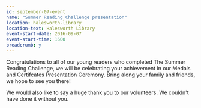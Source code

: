 ```yaml
---
id: september-07-event
name: "Summer Reading Challenge presentation"
location: halesworth-library
location-text: Halesworth Library
event-start-date: 2016-09-07
event-start-time: 1600
breadcrumb: y
---
```

Congratulations to all of our young readers who completed The Summer Reading
Challenge, we will be celebrating your achievement in our Medals and Certifcates
Presentation Ceremony. Bring along your family and friends, we hope to see you
there!

We would also like to say a huge thank you to our volunteers. We couldn't have
done it without you.
